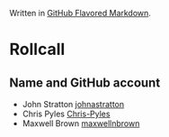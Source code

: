 Written in [GitHub Flavored Markdown](https://help.github.com/articles/github-flavored-markdown).

Rollcall
========

Name and GitHub account
--------------------------------
* John Stratton [johnastratton](https://github.com/johnastratton)
* Chris Pyles [Chris-Pyles](https://github.com/Chris-Pyles)
* Maxwell Brown [maxwellnbrown](https://github.com/maxwellnbrown)
